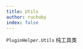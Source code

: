 ```yaml
---
title: Utils
author: ruchuby
index: false
---
```


`PluginHelper.Utils` 纯工具类

<AutoCatalog/>